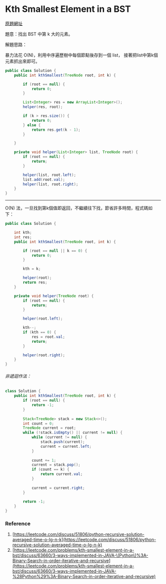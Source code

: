# Kth Smallest Element in a BST

[原題網址](https://leetcode.com/problems/kth-smallest-element-in-a-bst/)

題意：找出 BST 中第 k 大的元素。

解題思路：

暴力法花 O\(N\)，利用中序遍歷樹中每個節點後存到一個 list， 接著把list中第k個元素抓出來即可。

```java
public class Solution {
    public int kthSmallest(TreeNode root, int k) {

        if (root == null) {
            return 0;
        }

        List<Integer> res = new ArrayList<Integer>();
        helper(res, root);

        if (k > res.size()) {
            return 0;
        } else {
            return res.get(k - 1);
        }

    }

    private void helper(List<Integer> list, TreeNode root) {
        if (root == null) {
            return;
        }

        helper(list, root.left);
        list.add(root.val);
        helper(list, root.right);
    }
}
```

---

O\(N\) 法，一旦找到第k個值即返回，不繼續往下找，節省許多時間，程式碼如下：

```java
public class Solution {

    int kth;
    int res;
    public int kthSmallest(TreeNode root, int k) {

        if (root == null || k == 0) {
            return 0;
        }

        kth = k;

        helper(root);
        return res;
    }

    private void helper(TreeNode root) {
        if (root == null) {
            return;
        }

        helper(root.left);

        kth--;
        if (kth == 0) {
            res = root.val;
            return;
        }

        helper(root.right);
    }
}
```

###### 非遞迴作法：

```java
class Solution {
    public int kthSmallest(TreeNode root, int k) {
        if (root == null) {
            return -1;
        }
        
        Stack<TreeNode> stack = new Stack<>();
        int count = 0;
        TreeNode current = root;
        while (!stack.isEmpty() || current != null) {
            while (current != null) {
                stack.push(current);
                current = current.left;
            }
            
            count += 1;
            current = stack.pop();
            if (count == k) {
                return current.val;
            }
            
            current = current.right;
        }
        
        return -1;
    }
}
```

### Reference

1. [https://leetcode.com/discuss/51806/python-recursive-solution-averaged-time-o-lg-n-k](https://leetcode.com/discuss/51806/python-recursive-solution-averaged-time-o-lg-n-k)
2. [https://leetcode.com/problems/kth-smallest-element-in-a-bst/discuss/63660/3-ways-implemented-in-JAVA-\(Python\)%3A-Binary-Search-in-order-iterative-and-recursive](https://leetcode.com/problems/kth-smallest-element-in-a-bst/discuss/63660/3-ways-implemented-in-JAVA-%28Python%29%3A-Binary-Search-in-order-iterative-and-recursive)



